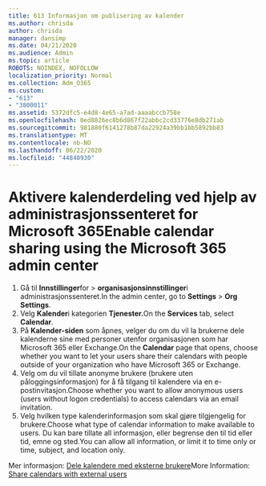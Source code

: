```yaml
---
title: 613 Informasjon om publisering av kalender
ms.author: chrisda
author: chrisda
manager: dansimp
ms.date: 04/21/2020
ms.audience: Admin
ms.topic: article
ROBOTS: NOINDEX, NOFOLLOW
localization_priority: Normal
ms.collection: Adm_O365
ms.custom:
- "613"
- "3800011"
ms.assetid: 5372dfc5-e4d8-4e65-a7ad-aaaabccb758e
ms.openlocfilehash: 0ed8826ec8b6d867f22abbc2cd33776e8db271ab
ms.sourcegitcommit: 981880f6141278b87da22924a39bb1bb5892bb83
ms.translationtype: MT
ms.contentlocale: nb-NO
ms.lasthandoff: 06/22/2020
ms.locfileid: "44840930"
---
```

# <a name="enable-calendar-sharing-using-the-microsoft-365-admin-center"></a><span data-ttu-id="0b34d-102">Aktivere kalenderdeling ved hjelp av administrasjonssenteret for Microsoft 365</span><span class="sxs-lookup"><span data-stu-id="0b34d-102">Enable calendar sharing using the Microsoft 365 admin center</span></span>

1. <span data-ttu-id="0b34d-103">Gå til **Innstillinger**for   >   **organisasjonsinnstillinger**i administrasjonssenteret.</span><span class="sxs-lookup"><span data-stu-id="0b34d-103">In the admin center, go to  **Settings**  >  **Org Settings**.</span></span>
2. <span data-ttu-id="0b34d-104">Velg **Kalender**i kategorien **Tjenester.**</span><span class="sxs-lookup"><span data-stu-id="0b34d-104">On the  **Services**  tab, select  **Calendar**.</span></span>
3. <span data-ttu-id="0b34d-105">På **Kalender-siden** som åpnes, velger du om du vil la brukerne dele kalenderne sine med personer utenfor organisasjonen som har Microsoft 365 eller Exchange.</span><span class="sxs-lookup"><span data-stu-id="0b34d-105">On the  **Calendar**  page that opens, choose whether you want to let your users share their calendars with people outside of your organization who have Microsoft 365 or Exchange.</span></span>
4. <span data-ttu-id="0b34d-106">Velg om du vil tillate anonyme brukere (brukere uten påloggingsinformasjon) for å få tilgang til kalendere via en e-postinvitasjon.</span><span class="sxs-lookup"><span data-stu-id="0b34d-106">Choose whether you want to allow anonymous users (users without logon credentials) to access calendars via an email invitation.</span></span>
5. <span data-ttu-id="0b34d-107">Velg hvilken type kalenderinformasjon som skal gjøre tilgjengelig for brukere.</span><span class="sxs-lookup"><span data-stu-id="0b34d-107">Choose what type of calendar information to make available to users.</span></span> <span data-ttu-id="0b34d-108">Du kan bare tillate all informasjon, eller begrense den til tid eller tid, emne og sted.</span><span class="sxs-lookup"><span data-stu-id="0b34d-108">You can allow all information, or limit it to time only or time, subject, and location only.</span></span>

<span data-ttu-id="0b34d-109">Mer informasjon: [Dele kalendere med eksterne brukere](https://docs.microsoft.com/microsoft-365/admin/manage/share-calendars-with-external-users)</span><span class="sxs-lookup"><span data-stu-id="0b34d-109">More Information: [Share calendars with external users](https://docs.microsoft.com/microsoft-365/admin/manage/share-calendars-with-external-users)</span></span>
